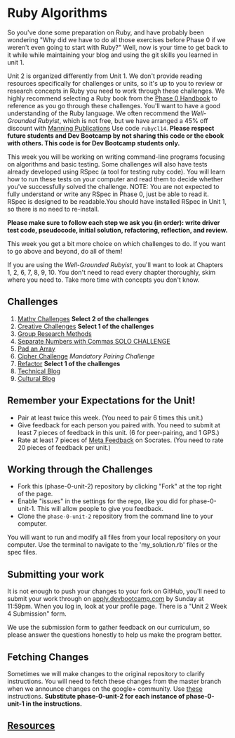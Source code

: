 # Ruby Algorithms

So you've done some preparation on Ruby, and have probably been wondering "Why did we have to do all those exercises before Phase 0 if we weren't even going to start with Ruby?" Well, now is your time to get back to it while while maintaining your blog and using the git skills you learned in unit 1.

Unit 2 is organized differently from Unit 1. We don't provide reading resources specifically for challenges or units, so it's up to you to review or research concepts in Ruby you need to work through these challenges. We highly recommend selecting a Ruby book from the [Phase 0 Handbook](https://github.com/Devbootcamp/phase-0-handbook/blob/master/resources.md) to reference as you go through these challenges. You'll want to have a good understanding of the Ruby language. We often recommend the *Well-Grounded Rubyist*, which is not free, but we have arranged a 45% off discount with [Manning Publications](http://www.manning.com/black3/) Use code `rubycl14`. **Please respect future students and Dev Bootcamp by not sharing this code or the ebook with others. This code is for Dev Bootcamp students only.**

This week you will be working on writing command-line programs focusing on algorithms and basic testing. Some challenges will also have tests already developed using RSpec (a tool for testing ruby code). You will learn how to run these tests on your computer and read them to decide whether you've successfully solved the challenge. NOTE: You are not expected to fully understand or write any RSpec in Phase 0, just be able to read it. RSpec is designed to be readable.You should have installed RSpec in Unit 1, so there is no need to re-install.

**Please make sure to follow each step we ask you (in order): write driver test code, pseudocode, initial solution, refactoring, reflection, and review.**

This week you get a bit more choice on which challenges to do. If you want to go above and beyond, do all of them!

If you are using the *Well-Grounded Rubyist*, you'll want to look at Chapters 1, 2, 6, 7, 8, 9, 10. You don't need to read every chapter thoroughly, skim where you need to. Take more time with concepts you don't know.

## Challenges
1. [Mathy Challenges](1-mathy-ruby-intro) **Select 2 of the challenges**
2. [Creative Challenges](2-creative) **Select 1 of the challenges**
3. [Group Research Methods](3-group-research-methods)
4. [Separate Numbers with Commas SOLO CHALLENGE](4-nums-commas-solo-challenge)
5. [Pad an Array](5-pad-array)
6. [Cipher Challenge](6-cipher-challenge) *Mandatory Pairing Challenge*
7. [Refactor](7-refactor) **Select 1 of the challenges**
8. [Technical Blog](8-technical-blog.md)
9. [Cultural Blog](9-cultural-blog.md)

## Remember your Expectations for the Unit!
- Pair at least twice this week.  (You need to pair 6 times this unit.)
- Give feedback for each person you paired with. You need to submit at least 7 pieces of feedback in this unit. (6 for peer-pairing, and 1 GPS.)
- Rate at least 7 pieces of [Meta Feedback](https://socrates.devbootcamp.com/feedback) on Socrates. (You need to rate 20 pieces of feedback per unit.)

## Working through the Challenges
- Fork this (phase-0-unit-2) repository by clicking "Fork" at the top right of the page.
- Enable "issues" in the settings for the repo, like you did for phase-0-unit-1. This will allow people
  to give you feedback.
- Clone the `phase-0-unit-2` repository from the command line to your computer.

You will want to run and modify all files from your local repository on your computer. Use the terminal to navigate to the 'my_solution.rb' files or the spec files.

## Submitting your work
It is not enough to push your changes to your fork on GitHub,  you'll need to submit your work through on [apply.devbootcamp.com](http://apply.devbootcamp.com) by Sunday at 11:59pm. When you log in, look at your profile page. There is a "Unit 2 Week 4 Submission" form.

We use the submission form to gather feedback on our curriculum, so please answer the questions honestly to help us make the program better.

## Fetching Changes
Sometimes we will make changes to the original repository to clarify instructions. You will need to fetch these changes from the master branch when we announce changes on the google+ community. Use [these](https://github.com/Devbootcamp/phase-0-handbook/blob/master/fetching-changes.md) instructions. **Substitute phase-0-unit-2 for each instance of phase-0-unit-1 in the instructions.**

## [Resources](https://github.com/Devbootcamp/phase-0-handbook/blob/master/resources.md)